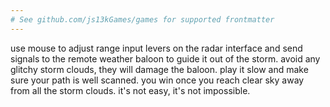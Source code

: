 ```yaml
---
# See github.com/js13kGames/games for supported frontmatter
---
```

use mouse to adjust range input levers on the radar interface and send signals to the remote weather baloon to guide it out of the storm. 
avoid any glitchy storm clouds, they will damage the baloon. play it slow and make sure your path is well scanned. 
you win once you reach clear sky away from all the storm clouds. it's not easy, it's not impossible.